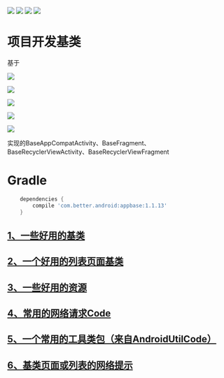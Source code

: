 
[![](https://img.shields.io/badge/moven%20center-1.1.13-brightgreen.svg?style=flat)](https://bintray.com/betterliang/Android/appbase/1.1.13)
[![](https://img.shields.io/badge/minSdk-15-blue.svg)]()
[![](https://img.shields.io/badge/Java-1.8-blue.svg)]()
[![](https://img.shields.io/badge/Java-lambda-blue.svg)]()

# 项目开发基类
 基于
 
 [![](https://img.shields.io/badge/OsChina%20App-2.8.0-brightgreen.svg)](http://git.oschina.net/oschina/android-app)
 
 [![](https://img.shields.io/badge/RxJava-2.0-brightgreen.svg)](https://github.com/ReactiveX/RxJava)   
 
 [![](https://img.shields.io/badge/todo-MVP-brightgreen.svg)](https://github.com/googlesamples/android-architecture/tree/todo-mvp/) 
 
 [![](https://img.shields.io/badge/todo-DataBinding-brightgreen.svg)](https://github.com/googlesamples/android-architecture/tree/todo-databinding/) 
 
 [![](https://img.shields.io/badge/BaseRecyclerViewAdapterHelper-2.9.0-brightgreen.svg)](https://github.com/ReactiveX/RxJava) 
 
 实现的BaseAppCompatActivity、BaseFragment、BaseRecyclerViewActivity、BaseRecyclerViewFragment



# Gradle

```gradle
    dependencies {
        compile 'com.better.android:appbase:1.1.13'
    }
```

## [1、一些好用的基类](./readme/README_Base.md "一些好用的基类")
## [2、一个好用的列表页面基类](./readme/README_RecyclerView.md "一个好用的列表页面基类")
## [3、一些好用的资源](./readme/README_Resources.md "一些好用的资源")
## [4、常用的网络请求Code](./readme/README_ResponseCode.md "常用的网络请求Code")
## [5、一个常用的工具类包（来自AndroidUtilCode）](https://github.com/Blankj/AndroidUtilCode "一个常用的工具类包（来自AndroidUtilCode）")
## [6、基类页面或列表的网络提示](./readme/README_NetWork.md "网络提示")
